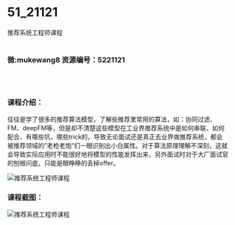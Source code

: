 # 51_21121
推荐系统工程师课程
<br/></br>
<h3>微:mukewang8 资源编号：5221121</h3>
<br/></br>
<h3>课程介绍：</h3>
<p>往往是学了很多的推荐算法模型，了解些推荐里常用的算法，如：协同过滤、FM、deepFM等，但是却不清楚这些模型在工业界<a title="查看与 推荐系统 相关的文章" target="_blank">推荐系统</a>中是如何串联、如何配合、有哪些坑，哪些trick的，导致无论面试还是真正去业界做推荐系统，都会被推荐领域的”老枪老炮“们一眼识别出小白属性。对于算法原理理解不深刻，这就会导致实际应用时不能很好地将模型的性能发挥出来，另外面试时对于大厂面试官的刨根问底，只能是眼睁睁的丢掉offer。</p>
<p><img src="https://www.ko996.com/wp-content/uploads/img/2021/09/1-35-300x167.png" alt="推荐系统工程师课程"></p>
<div class="info-desc">
<h3>课程截图：</h3>
<p><img src="https://www.ko996.com/wp-content/uploads/img/2021/09/2-32.png" alt="推荐系统工程师课程"></p>


			
</div>
